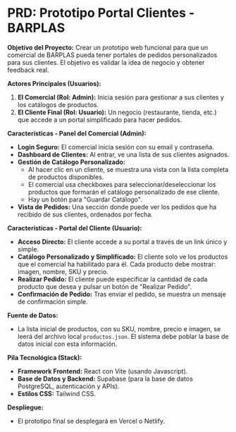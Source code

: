 # PRD: Prototipo Portal Clientes - BARPLAS

**Objetivo del Proyecto:**
Crear un prototipo web funcional para que un comercial de BARPLAS pueda tener portales de pedidos personalizados para sus clientes. El objetivo es validar la idea de negocio y obtener feedback real.

**Actores Principales (Usuarios):**
1.  **El Comercial (Rol: Admin):** Inicia sesión para gestionar a sus clientes y los catálogos de productos.
2.  **El Cliente Final (Rol: Usuario):** Un negocio (restaurante, tienda, etc.) que accede a un portal simplificado para hacer pedidos.

**Características - Panel del Comercial (Admin):**
- **Login Seguro:** El comercial inicia sesión con su email y contraseña.
- **Dashboard de Clientes:** Al entrar, ve una lista de sus clientes asignados.
- **Gestión de Catálogo Personalizado:**
  - Al hacer clic en un cliente, se muestra una vista con la lista completa de productos disponibles.
  - El comercial usa checkboxes para seleccionar/deseleccionar los productos que formarán el catálogo personalizado de ese cliente.
  - Hay un botón para "Guardar Catálogo".
- **Vista de Pedidos:** Una sección donde puede ver los pedidos que ha recibido de sus clientes, ordenados por fecha.

**Características - Portal del Cliente (Usuario):**
- **Acceso Directo:** El cliente accede a su portal a través de un link único y simple.
- **Catálogo Personalizado y Simplificado:** El cliente solo ve los productos que el comercial ha habilitado para él. Cada producto debe mostrar: imagen, nombre, SKU y precio.
- **Realizar Pedido:** El cliente puede especificar la cantidad de cada producto que desea y pulsar un botón de "Realizar Pedido".
- **Confirmación de Pedido:** Tras enviar el pedido, se muestra un mensaje de confirmación simple.

**Fuente de Datos:**
- La lista inicial de productos, con su SKU, nombre, precio e imagen, se leerá del archivo local `productos.json`. El sistema debe poblar la base de datos inicial con esta información.

**Pila Tecnológica (Stack):**
- **Framework Frontend:** React con Vite (usando Javascript).
- **Base de Datos y Backend:** Supabase (para la base de datos PostgreSQL, autenticación y APIs).
- **Estilos CSS:** Tailwind CSS.

**Despliegue:**
- El prototipo final se desplegará en Vercel o Netlify.